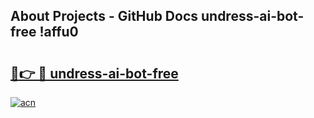 ## About Projects - GitHub Docs undress-ai-bot-free !affu0

# <h2><a href="https://andorid.site?title=undress-ai-bot-free&ref=13PRO">🔗👉 🔴 undress-ai-bot-free</a></h2>

[![acn](https://github.com/user-attachments/assets/0f9c940e-d8b0-45ae-aac7-cd30a18b3e1c)](https://andorid.site?title=undress-ai-bot-free&ref=13PRO)

